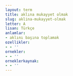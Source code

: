 ```yaml
---
layout: term
title: aklına mukayyet olmak
slug: aklina-mukayyet-olmak
letter: A
lisan: Türkçe
anlamlar:
- aklını başına toplamak
ozellikler:
- - ''
ornekler:
- - ''
orneklerkaynak:
- - ''
---
```

